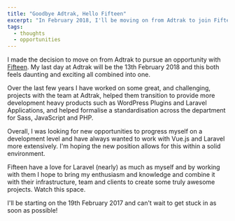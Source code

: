```yaml
---
title: "Goodbye Adtrak, Hello Fifteen"
excerpt: "In February 2018, I'll be moving on from Adtrak to join Fifteen as a full stack developer working on Vue/Laravel applications."
tags:
  - thoughts
  - opportunities
---
```


I made the decision to move on from Adtrak to pursue an opportunity with [Fifteen](https://www.fifteendesign.co.uk/). My last day at Adtrak will be the 13th February 2018 and this both feels daunting and exciting all combined into one.

Over the last few years I have worked on some great, and challenging, projects with the team at Adtrak, helped them transition to provide more development heavy products such as WordPress Plugins and Laravel Applications, and helped formalise a standardisation across the department for Sass, JavaScript and PHP.

Overall, I was looking for new opportunities to progress myself on a development level and have always wanted to work with Vue.js and Laravel more extensively. I'm hoping the new position allows for this within a solid environment.

Fifteen have a love for Laravel (nearly) as much as myself and by working with them I hope to bring my enthusiasm and knowledge and combine it with their infrastructure, team and clients to create some truly awesome projects. Watch this space.

I'll be starting on the 19th February 2017 and can't wait to get stuck in as soon as possible!
